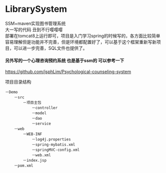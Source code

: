 # LibrarySystem
SSM+maven实现图书管理系统<br>
大一写的代码 丑到不行嘤嘤嘤<br>
部署在tomcat8上运行即可，项目是入门学习spring的时候写的，各方面比较简单容易理解但是功能并不完善，但是环境都配置好了，可以基于这个框架重新写新项目，可以进一步完善，SQL文件也提供了。

#### 另外写的一个心理咨询预约系统 也是基于ssm的 可以参考一下
https://github.com/jsphLim/Psychological-counseling-system

项目目录结构

    －Demo
        －src
            －项目主包
                －controller
                －model
                －dao
                －service
        －web
            －WEB-INF
                －log4j.properties
                －spring-mybatis.xml
                －springMVC-config.xml
                －web.xml
            －index.jsp
        －pom.xml

